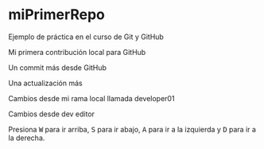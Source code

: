 # miPrimerRepo

Ejemplo de práctica en el curso de Git y GitHub

Mi primera contribución local para GitHub

Un commit más desde GitHub

Una actualización más

Cambios desde mi rama local llamada developer01

Cambios desde dev editor

Presiona <kbd>W</kbd> para ir arriba, <kbd>S</kbd> para ir abajo, <kbd>A</kbd> para ir a la izquierda y <kbd>D</kbd> para ir a la derecha.
